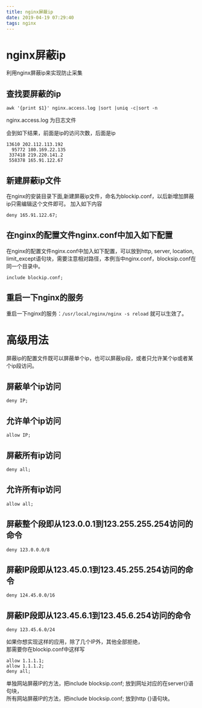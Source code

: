 ```yaml
---
title: nginx屏蔽ip
date: 2019-04-19 07:29:40
tags: nginx
---
```


# nginx屏蔽ip

利用nginx屏蔽ip来实现防止采集

## 查找要屏蔽的ip

```
awk '{print $1}' nginx.access.log |sort |uniq -c|sort -n
```

nginx.access.log 为日志文件

会到如下结果，前面是ip的访问次数，后面是ip

```
13610 202.112.113.192
  95772 180.169.22.135
 337418 219.220.141.2
 558378 165.91.122.67
```

<!--more-->

## 新建屏蔽ip文件

在nginx的安装目录下面,新建屏蔽ip文件，命名为blockip.conf，以后新增加屏蔽ip只需编辑这个文件即可。 加入如下内容

```
deny 165.91.122.67; 
```

## 在nginx的配置文件nginx.conf中加入如下配置

在nginx的配置文件nginx.conf中加入如下配置，可以放到http, server, location,   limit_except语句块，需要注意相对路径，本例当中nginx.conf，blocksip.conf在同一个目录中。

```
include blockip.conf; 
```

## 重启一下nginx的服务

重启一下nginx的服务：`/usr/local/nginx/nginx -s reload` 就可以生效了。

# 高级用法

屏蔽ip的配置文件既可以屏蔽单个ip，也可以屏蔽ip段，或者只允许某个ip或者某个ip段访问。

## 屏蔽单个ip访问

```
deny IP; 
```

## 允许单个ip访问

```
allow IP; 
```

## 屏蔽所有ip访问

```
deny all;
```

## 允许所有ip访问

```
allow all;
```

## 屏蔽整个段即从123.0.0.1到123.255.255.254访问的命令

```
deny 123.0.0.0/8
```

## 屏蔽IP段即从123.45.0.1到123.45.255.254访问的命令

```
deny 124.45.0.0/16
```

## 屏蔽IP段即从123.45.6.1到123.45.6.254访问的命令

```
deny 123.45.6.0/24
```

如果你想实现这样的应用，除了几个IP外，其他全部拒绝，  
那需要你在blockip.conf中这样写

```
allow 1.1.1.1; 
allow 1.1.1.2;
deny all; 
```

单独网站屏蔽IP的方法，把include blocksip.conf; 放到网址对应的在server{}语句块，  
所有网站屏蔽IP的方法，把include blocksip.conf; 放到http {}语句块。

